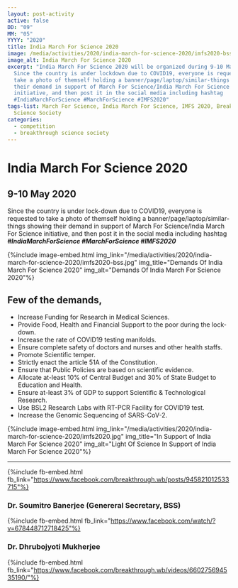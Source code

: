 ```yaml
---
layout: post-activity
active: false
DD: "09"
MM: "05"
YYYY: "2020"
title: India March For Science 2020
image: /media/activities/2020/india-march-for-science-2020/imfs2020-bss.jpg
image_alt: India March For Science 2020
excerpt: "India March For Science 2020 will be organized during 9-10 May 2020.
  Since the country is under lockdown due to COVID19, everyone is requested to
  take a photo of themself holding a banner/page/laptop/similar-things showing
  their demand in support of March For Science/India March For Science
  initiative, and then post it in the social media including hashtag
  #IndiaMarchForScience #MarchForScience #IMFS2020"
tags-list: March For Science, India March For Science, IMFS 2020, Breakthrough
  Science Society
categories:
  - competition
  - breakthrough science society
---
```

# India March For Science 2020

## 9-10 May 2020

Since the country is under lock-down due to COVID19, everyone is requested to take a photo of themself holding a banner/page/laptop/similar-things showing their demand in support of March For Science/India March For Science initiative, and then post it in the social media including hashtag ***\#IndiaMarchForScience #MarchForScience #IMFS2020***

{%include image-embed.html img_link="/media/activities/2020/india-march-for-science-2020/imfs2020-bss.jpg" img_title="Demands Of India March For Science 2020" img_alt="Demands Of India March For Science 2020"%}

## Few of the demands,

* Increase Funding for Research in Medical Sciences.
* Provide Food, Health and Financial Support to the poor during the lock-down.
* Increase the rate of COVID19 testing manifolds.
* Ensure complete safety of doctors and nurses and other health staffs.
* Promote Scientific temper.
* Strictly enact the article 51A of the Constitution.
* Ensure that Public Policies are based on scientific evidence.
* Allocate at-least 10% of Central Budget and 30% of State Budget to Education and Health.
* Ensure at-least 3% of GDP to support Scientific & Technological Research.
* Use BSL2 Research Labs with RT-PCR Facility for COVID19 test.
* Increase the Genomic Sequencing of SARS-CoV-2.

{%include image-embed.html img_link="/media/activities/2020/india-march-for-science-2020/imfs2020.jpg" img_title="In Support of India March For Science 2020" img_alt="Light Of Science In Support of India March For Science 2020"%}


- - -


{%include fb-embed.html fb_link="https://www.facebook.com/breakthrough.wb/posts/945821012533715"%}

### Dr. Soumitro Banerjee (Genereral Secretary, BSS)

{%include fb-embed.html fb_link="https://www.facebook.com/watch/?v=678448712718425"%}

### Dr. Dhrubojyoti Mukherjee

{%include fb-embed.html fb_link="https://www.facebook.com/breakthrough.wb/videos/660275694535190/"%}